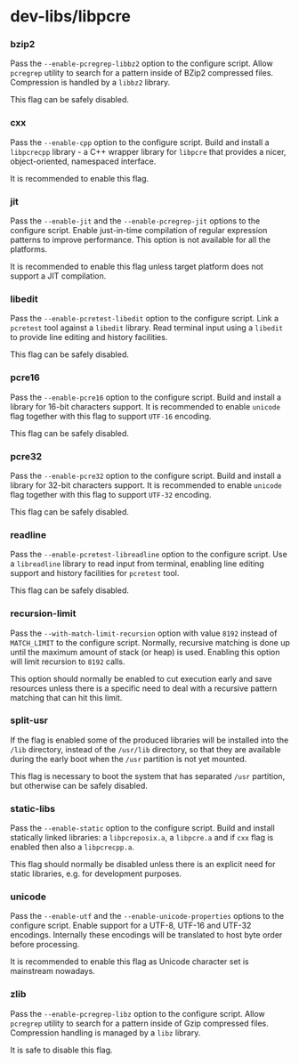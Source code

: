 # dev-libs/libpcre

### bzip2
Pass the `--enable-pcregrep-libbz2` option to the configure script. Allow `pcregrep` utility to search for a pattern inside of BZip2 compressed files. Compression is handled by a `libbz2` library.

This flag can be safely disabled.

### cxx
Pass the `--enable-cpp` option to the configure script. Build and install a `libpcrecpp` library - a C++ wrapper library for `libpcre` that provides a nicer, object-oriented, namespaced interface.

It is recommended to enable this flag.

### jit
Pass the `--enable-jit` and the `--enable-pcregrep-jit` options to the configure script. Enable just-in-time compilation of regular expression patterns to improve performance. This option is not available for all the platforms.

It is recommended to enable this flag unless target platform does not support a JIT compilation.

### libedit
Pass the `--enable-pcretest-libedit` option to the configure script. Link a `pcretest` tool against a `libedit` library. Read terminal input using a `libedit` to provide line editing and history facilities.

This flag can be safely disabled.

### pcre16
Pass the `--enable-pcre16` option to the configure script. Build and install a library for 16-bit characters support. It is recommended to enable `unicode` flag together with this flag to support `UTF-16` encoding.

This flag can be safely disabled.

### pcre32
Pass the `--enable-pcre32` option to the configure script. Build and install a library for 32-bit characters support. It is recommended to enable `unicode` flag together with this flag to support `UTF-32` encoding.

This flag can be safely disabled.

### readline
Pass the `--enable-pcretest-libreadline` option to the configure script. Use a `libreadline` library to read input from terminal, enabling line editing support and history facilities for `pcretest` tool.

This flag can be safely disabled.

### recursion-limit
Pass the `--with-match-limit-recursion` option with value `8192` instead of `MATCH_LIMIT` to the configure script. Normally, recursive matching is done up until the maximum amount of stack (or heap) is used. Enabling this option will limit recursion to `8192` calls.

This option should normally be enabled to cut execution early and save resources unless there is a specific need to deal with a recursive pattern matching that can hit this limit.

### split-usr
If the flag is enabled some of the produced libraries will be installed into the `/lib` directory, instead of the `/usr/lib` directory, so that they are available during the early boot when the `/usr` partition is not yet mounted.

This flag is necessary to boot the system that has separated `/usr` partition, but otherwise can be safely disabled.

### static-libs
Pass the `--enable-static` option to the configure script. Build and install statically linked libraries: a `libpcreposix.a`, a `libpcre.a` and if `cxx` flag is enabled then also a `libpcrecpp.a`.

This flag should normally be disabled unless there is an explicit need for static libraries, e.g. for development purposes.

### unicode
Pass the `--enable-utf` and the `--enable-unicode-properties` options to the configure script. Enable support for a UTF-8, UTF-16 and UTF-32 encodings. Internally these encodings will be translated to host byte order before processing.

It is recommended to enable this flag as Unicode character set is mainstream nowadays.

### zlib
Pass the `--enable-pcregrep-libz` option to the configure script. Allow `pcregrep` utility to search for a pattern inside of Gzip compressed files. Compression handling is managed by a `libz` library.

It is safe to disable this flag.
